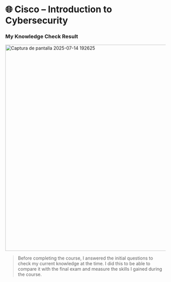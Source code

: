# 🌐 Cisco – Introduction to Cybersecurity


### My Knowledge Check Result
<img width="1605" height="647" alt="Captura de pantalla 2025-07-14 192625" src="https://github.com/user-attachments/assets/2d069a19-f041-430b-8327-9604ef56b15d" />

> Before completing the course, I answered the initial questions to check my current knowledge at the time.
> I did this to be able to compare it with the final exam and measure the skills I gained during the course.
